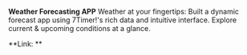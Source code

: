 **Weather Forecasting APP**
Weather at your fingertips: Built a dynamic forecast app using 7Timer!'s rich data and intuitive interface. Explore current & upcoming conditions at a glance.

**Link: **

